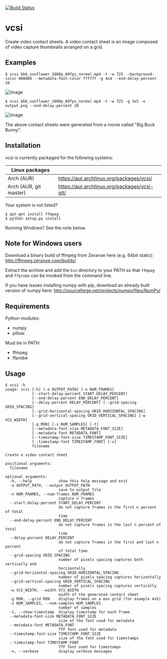 [![Build Status](https://travis-ci.org/amietn/vcsi.svg?branch=master)](https://travis-ci.org/amietn/vcsi)

# vcsi

Create video contact sheets. A video contact sheet is an image composed of video capture thumbnails arranged on a grid.

## Examples

```
$ vcsi bbb_sunflower_1080p_60fps_normal.mp4 -t -w 725 --background-color 000000 --metadata-font-color ffffff -g 4x4 --end-delay-percent 20
```
![Image](<http://i.imgur.com/kEgQ4xl.png>)

```
$ vcsi bbb_sunflower_1080p_60fps_normal.mp4 -t -w 725 -g 3x5 -o output.png --end-delay-percent 20
```
![Image](<http://i.imgur.com/nnDPpiJ.jpg>)


The above contact sheets were generated from a movie called "Big Buck Bunny".

## Installation

vcsi is currently packaged for the following systems:

| Linux packages | |
| -------------- | --- |
| Arch (AUR) | https://aur.archlinux.org/packages/vcsi/ |
| Arch (AUR, git master) | https://aur.archlinux.org/packages/vcsi-git/ |

Your system is not listed?

```
$ apt-get install ffmpeg
$ python setup.py install
```

Running Windows? See the note below.


## Note for Windows users

Download a binary build of ffmpeg from Zeranoe here (e.g. 64bit static): http://ffmpeg.zeranoe.com/builds/

Extract the archive and add the `bin` directory to your PATH so that `ffmpeg` and `ffprobe` can be invoked from the command line.

If you have issues installing numpy with pip, download an already built version of numpy here: http://sourceforge.net/projects/numpy/files/NumPy/


## Requirements

Python modules:

* numpy
* pillow


Must be in PATH:

* ffmpeg
* ffprobe


## Usage

```
$ vcsi -h
usage: vcsi [-h] [-o OUTPUT_PATH] [-n NUM_FRAMES]
            [--start-delay-percent START_DELAY_PERCENT]
            [--end-delay-percent END_DELAY_PERCENT]
            [--delay-percent DELAY_PERCENT] [--grid-spacing GRID_SPACING]
            [--grid-horizontal-spacing GRID_HORIZONTAL_SPACING]
            [--grid-vertical-spacing GRID_VERTICAL_SPACING] [-w VCS_WIDTH]
            [-g MXN] [-s NUM_SAMPLES] [-t]
            [--metadata-font-size METADATA_FONT_SIZE]
            [--metadata-font METADATA_FONT]
            [--timestamp-font-size TIMESTAMP_FONT_SIZE]
            [--timestamp-font TIMESTAMP_FONT] [-v]
            filename

Create a video contact sheet

positional arguments:
  filename

optional arguments:
  -h, --help            show this help message and exit
  -o OUTPUT_PATH, --output OUTPUT_PATH
                        save to output file
  -n NUM_FRAMES, --num-frames NUM_FRAMES
                        capture n frames
  --start-delay-percent START_DELAY_PERCENT
                        do not capture frames in the first n percent of total
                        time
  --end-delay-percent END_DELAY_PERCENT
                        do not capture frames in the last n percent of total
                        time
  --delay-percent DELAY_PERCENT
                        do not capture frames in the first and last n percent
                        of total time
  --grid-spacing GRID_SPACING
                        number of pixels spacing captures both vertically and
                        horizontally
  --grid-horizontal-spacing GRID_HORIZONTAL_SPACING
                        number of pixels spacing captures horizontally
  --grid-vertical-spacing GRID_VERTICAL_SPACING
                        number of pixels spacing captures vertically
  -w VCS_WIDTH, --width VCS_WIDTH
                        width of the generated contact sheet
  -g MXN, --grid MXN    display frames on a mxn grid (for example 4x5)
  -s NUM_SAMPLES, --num-samples NUM_SAMPLES
                        number of samples
  -t, --show-timestamp  display timestamp for each frame
  --metadata-font-size METADATA_FONT_SIZE
                        size of the font used for metadata
  --metadata-font METADATA_FONT
                        TTF font used for metadata
  --timestamp-font-size TIMESTAMP_FONT_SIZE
                        size of the font used for timestamps
  --timestamp-font TIMESTAMP_FONT
                        TTF font used for timestamps
  -v, --verbose         display verbose messages
```
